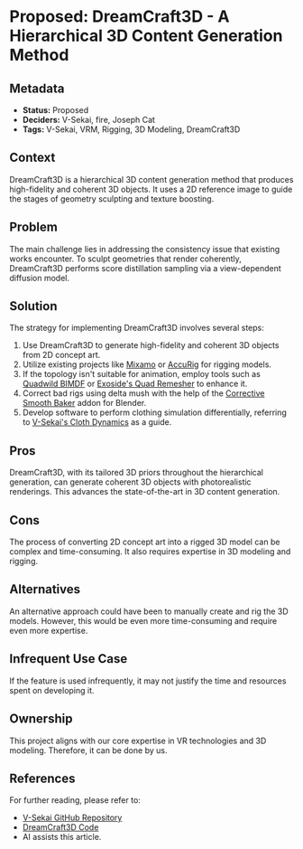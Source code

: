 # Proposed: DreamCraft3D - A Hierarchical 3D Content Generation Method

## Metadata

- **Status:** Proposed
- **Deciders:** V-Sekai, fire, Joseph Cat
- **Tags:** V-Sekai, VRM, Rigging, 3D Modeling, DreamCraft3D

## Context

DreamCraft3D is a hierarchical 3D content generation method that produces high-fidelity and coherent 3D objects. It uses a 2D reference image to guide the stages of geometry sculpting and texture boosting.

## Problem

The main challenge lies in addressing the consistency issue that existing works encounter. To sculpt geometries that render coherently, DreamCraft3D performs score distillation sampling via a view-dependent diffusion model.

## Solution

The strategy for implementing DreamCraft3D involves several steps:

1. Use DreamCraft3D to generate high-fidelity and coherent 3D objects from 2D concept art.
2. Utilize existing projects like [Mixamo](https://www.mixamo.com/) or [AccuRig](https://actorcore.reallusion.com/auto-rig) for rigging models.
3. If the topology isn't suitable for animation, employ tools such as [Quadwild BIMDF](https://github.com/cgg-bern/quadwild-bimdf) or [Exoside's Quad Remesher](https://exoside.com/quadremesher/) to enhance it.
4. Correct bad rigs using delta mush with the help of the [Corrective Smooth Baker](https://github.com/V-Sekai/V-Sekai.blender-game-tools/tree/main/addons/corrective_smooth_baker) addon for Blender.
5. Develop software to perform clothing simulation differentially, referring to [V-Sekai's Cloth Dynamics](https://github.com/V-Sekai/V-Sekai.cloth-dynamics) as a guide.

## Pros

DreamCraft3D, with its tailored 3D priors throughout the hierarchical generation, can generate coherent 3D objects with photorealistic renderings. This advances the state-of-the-art in 3D content generation.

## Cons

The process of converting 2D concept art into a rigged 3D model can be complex and time-consuming. It also requires expertise in 3D modeling and rigging.

## Alternatives

An alternative approach could have been to manually create and rig the 3D models. However, this would be even more time-consuming and require even more expertise.

## Infrequent Use Case

If the feature is used infrequently, it may not justify the time and resources spent on developing it.

## Ownership

This project aligns with our core expertise in VR technologies and 3D modeling. Therefore, it can be done by us.

## References

For further reading, please refer to:

- [V-Sekai GitHub Repository](https://github.com/v-sekai/)
- [DreamCraft3D Code](https://github.com/deepseek-ai/DreamCraft3D)
- AI assists this article.
